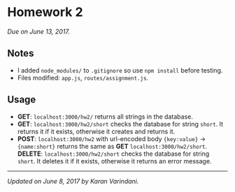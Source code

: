 # Homework 2
_Due on June 13, 2017._

## Notes
* I added `node_modules/` to `.gitignore` so use `npm install` before testing.
* Files modified: `app.js`, `routes/assignment.js`.

## Usage
* **GET**: `localhost:3000/hw2/` returns all strings in the database.
* **GET**: `localhost:3000/hw2/short` checks the database for string `short`. It returns it if it exists, otherwise it creates and returns it.
* **POST**: `localhost:3000/hw2` with url-encoded body `{key:value}` -> `{name:short}` returns the same as **GET** `localhost:3000/hw2/short`.
**DELETE**: `localhost:3000/hw2/short` checks the database for string `short`. It deletes it if it exists, otherwise it returns an error message.

----
_Updated on June 8, 2017 by Karan Varindani._
